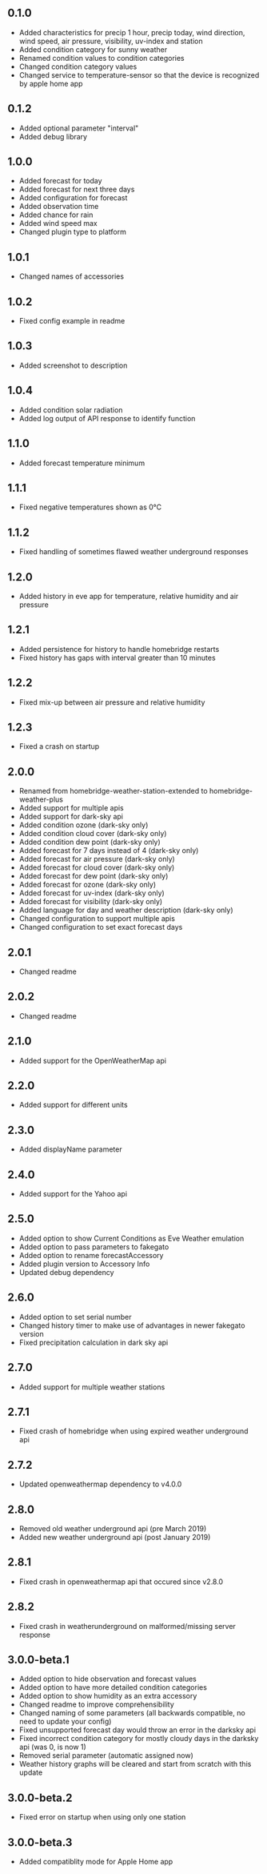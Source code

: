 ## 0.1.0

* Added characteristics for precip 1 hour, precip today, wind direction, wind speed, air pressure, visibility, uv-index and station
* Added condition category for sunny weather
* Renamed condition values to condition categories
* Changed condition category values
* Changed service to temperature-sensor so that the device is recognized by apple home app

## 0.1.2

* Added optional parameter "interval"
* Added debug library

## 1.0.0

* Added forecast for today
* Added forecast for next three days
* Added configuration for forecast
* Added observation time
* Added chance for rain
* Added wind speed max
* Changed plugin type to platform

## 1.0.1

* Changed names of accessories

## 1.0.2

* Fixed config example in readme

## 1.0.3

* Added screenshot to description

## 1.0.4

* Added condition solar radiation
* Added log output of API response to identify function

## 1.1.0

* Added forecast temperature minimum

## 1.1.1

* Fixed negative temperatures shown as 0°C

## 1.1.2

* Fixed handling of sometimes flawed weather underground responses

## 1.2.0

* Added history in eve app for temperature, relative humidity and air pressure

## 1.2.1

* Added persistence for history to handle homebridge restarts
* Fixed history has gaps with interval greater than 10 minutes

## 1.2.2

* Fixed mix-up between air pressure and relative humidity

## 1.2.3

* Fixed a crash on startup

## 2.0.0

* Renamed from homebridge-weather-station-extended to homebridge-weather-plus
* Added support for multiple apis
* Added support for dark-sky api
* Added condition ozone (dark-sky only)
* Added condition cloud cover (dark-sky only)
* Added condition dew point (dark-sky only)
* Added forecast for 7 days instead of 4 (dark-sky only)
* Added forecast for air pressure (dark-sky only)
* Added forecast for cloud cover (dark-sky only)
* Added forecast for dew point (dark-sky only)
* Added forecast for ozone (dark-sky only)
* Added forecast for uv-index (dark-sky only)
* Added forecast for visibility (dark-sky only)
* Added language for day and weather description (dark-sky only)
* Changed configuration to support multiple apis
* Changed configuration to set exact forecast days

## 2.0.1

* Changed readme

## 2.0.2

* Changed readme

## 2.1.0

* Added support for the OpenWeatherMap api

## 2.2.0

* Added support for different units

## 2.3.0

* Added displayName parameter

## 2.4.0

* Added support for the Yahoo api

## 2.5.0

* Added option to show Current Conditions as Eve Weather emulation
* Added option to pass parameters to fakegato
* Added option to rename forecastAccessory
* Added plugin version to Accessory Info
* Updated debug dependency

## 2.6.0

* Added option to set serial number
* Changed history timer to make use of advantages in newer fakegato version
* Fixed precipitation calculation in dark sky api

## 2.7.0
* Added support for multiple weather stations

## 2.7.1
* Fixed crash of homebridge when using expired weather underground api

## 2.7.2
* Updated openweathermap dependency to v4.0.0

## 2.8.0
* Removed old weather underground api (pre March 2019)
* Added new weather underground api (post January 2019)

## 2.8.1
* Fixed crash in openweathermap api that occured since v2.8.0

## 2.8.2
* Fixed crash in weatherunderground on malformed/missing server response

## 3.0.0-beta.1
* Added option to hide observation and forecast values 
* Added option to have more detailed condition categories
* Added option to show humidity as an extra accessory
* Changed readme to improve comprehensibility
* Changed naming of some parameters (all backwards compatible, no need to update your config)
* Fixed unsupported forecast day would throw an error in the darksky api
* Fixed incorrect condition category for mostly cloudy days in the darksky api (was 0, is now 1)
* Removed serial parameter (automatic assigned now)
* Weather history graphs will be cleared and start from scratch with this update

## 3.0.0-beta.2
* Fixed error on startup when using only one station

## 3.0.0-beta.3
* Added compatiblity mode for Apple Home app